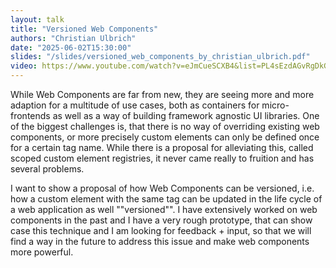 ```yaml
---
layout: talk
title: "Versioned Web Components"
authors: "Christian Ulbrich"
date: "2025-06-02T15:30:00"
slides: "/slides/versioned_web_components_by_christian_ulbrich.pdf"
video: https://www.youtube.com/watch?v=eJmCueSCXB4&list=PL4sEzdAGvRgDkGm0XYou_lJ5wdmIi7FJY
---
```


While Web Components are far from new, they are seeing more and more adaption for a multitude of use cases, both as containers for micro-frontends as well as a way of building framework agnostic UI libraries. One of the biggest challenges is, that there is no way of overriding existing web components, or more precisely custom elements can only be defined once for a certain tag name. While there is a proposal for alleviating this, called scoped custom element registries, it never came really to fruition and has several problems.

I want to show a proposal of how Web Components can be versioned, i.e. how a custom element with the same tag can be updated in the life cycle of a web application as well ""versioned"". I have extensively worked on web components in the past and I have a very rough prototype, that can show case this technique and I am looking for feedback + input, so that we will find a way in the future to address this issue and make web components more powerful.

